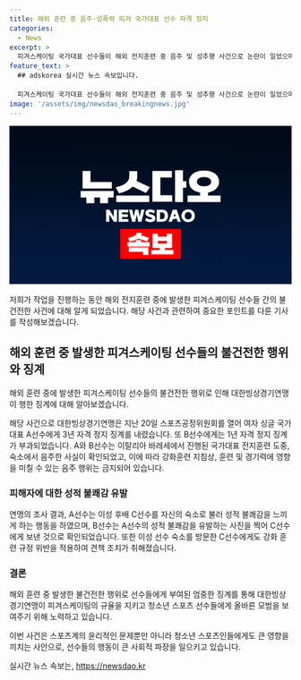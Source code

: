 ```yaml
---
title: 해외 훈련 중 음주·성폭력 피겨 국가대표 선수 자격 정지
categories:
  - News
excerpt: >
  피겨스케이팅 국가대표 선수들이 해외 전지훈련 중 음주 및 성추행 사건으로 논란이 일었으며, 연맹은 A선수에게 3년, B선수에게 1년 자격 정지 징계를 내렸다. 두 선수는 음주로 자격이 임시 정지된 후, 성적 불쾌감을 주는 행위를 저질렀고, 해당 행위로 인해 다른 선수에게도 강화 훈련 규정 위반으로 경고가 부과되었다. (150자)
feature_text: >
  ## adskorea 실시간 뉴스 속보입니다.

  피겨스케이팅 국가대표 선수들이 해외 전지훈련 중 음주 및 성추행 사건으로 논란이 일었으며, 연맹은 A선수에게 3년, B선수에게 1년 자격 정지 징계를 내렸다. 두 선수는 음주로 자격이 임시 정지된 후, 성적 불쾌감을 주는 행위를 저질렀고, 해당 행위로 인해 다른 선수에게도 강화 훈련 규정 위반으로 경고가 부과되었다. (150자)
image: '/assets/img/newsdao_breakingnews.jpg'
---
```


<p><img src="/assets/img/newsdao_breakingnews.jpg" alt="adskorea 속보" /></p>

<p>저희가 작업을 진행하는 동안 해외 전지훈련 중에 발생한 피겨스케이팅 선수들 간의 불건전한 사건에 대해 알게 되었습니다. 해당 사건과 관련하여 중요한 포인트를 다룬 기사를 작성해보겠습니다. </p>

<h2 data-ke-size="size26">해외 훈련 중 발생한 피겨스케이팅 선수들의 불건전한 행위와 징계</h2>

<p>해외 훈련 중에 발생한 피겨스케이팅 선수들의 불건전한 행위로 인해 대한빙상경기연맹이 행한 징계에 대해 알아보겠습니다.</p>

<p data-ke-size="size16">해당 사건으로 대한빙상경기연맹은 지난 20일 스포츠공정위원회를 열어 여자 싱글 국가대표 A선수에게 3년 자격 정지 징계를 내렸습니다. 또 B선수에게는 1년 자격 정지 징계가 부과되었습니다. A와 B선수는 이탈리아 바레세에서 진행된 국가대표 전지훈련 도중, 숙소에서 음주한 사실이 확인되었고, 이에 따라 강화훈련 지침상, 훈련 및 경기력에 영향을 미칠 수 있는 음주 행위는 금지되어 있습니다.</p>

<h3>피해자에 대한 성적 불쾌감 유발</h3>

<p data-ke-size="size16">연맹의 조사 결과, A선수는 이성 후배 C선수를 자신의 숙소로 불러 성적 불쾌감을 느끼게 하는 행동을 하였으며, B선수는 A선수의 성적 불쾌감을 유발하는 사진을 찍어 C선수에게 보낸 것으로 확인되었습니다. 또한 이성 선수 숙소를 방문한 C선수에게도 강화 훈련 규정 위반을 적용하여 견책 조치가 취해졌습니다.</p>

<h3>결론</h3>

<p data-ke-size="size16">해외 훈련 중 발생한 불건전한 행위로 선수들에게 부여된 엄중한 징계를 통해 대한빙상경기연맹이 피겨스케이팅의 규율을 지키고 청소년 스포츠 선수들에게 올바른 모범을 보여주기 위해 노력하고 있습니다.</p>

<p>이번 사건은 스포츠계의 윤리적인 문제뿐만 아니라 청소년 스포츠인들에게도 큰 영향을 끼치는 사안으로, 선수들의 행동이 큰 사회적 파장을 일으키고 있습니다.</p>
실시간 뉴스 속보는, <a href="https://newsdao.kr" rel="dofollow">https://newsdao.kr</a>


